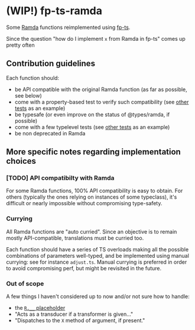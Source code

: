 # (WIP!) fp-ts-ramda

Some [Ramda](https://ramdajs.com/) functions reimplemented using [fp-ts](https://github.com/gcanti/fp-ts).

Since the question "how do I implement `x` from Ramda in fp-ts" comes up pretty often

## Contribution guidelines

Each function should:

- be API compatible with the original Ramda function (as far as possible, see below)
- come with a property-based test to verify such compatibility (see [other tests](https://github.com/giogonzo/fp-ts-ramda/blob/master/test/index.test.ts) as an example)
- be typesafe (or even improve on the status of @types/ramda, if possible)
- come with a few typelevel tests (see [other tests](https://github.com/giogonzo/fp-ts-ramda/blob/master/dtslint/ts3.5/index.ts) as an example)
- be non deprecated in Ramda

## More specific notes regarding implementation choices

### [TODO] API compatibilty with Ramda

For some Ramda functions, 100% API compatibility is easy to obtain. For others (typically the ones relying on instances of some typeclass), it's difficult or nearly impossible without compromising type-safety.

### Currying

All Ramda functions are "auto curried". Since an objective is to remain mostly API-compatible, translations must be curried too.

Each function should have a series of TS overloads making all the possible combinations of parameters well-typed, and be implemented using manual currying: see for instance `adjust.ts`.
Manual currying is preferred in order to avoid compromising perf, but might be revisited in the future.

### Out of scope

A few things I haven't considered up to now and/or not sure how to handle:

- the [`R.__` placeholder](https://ramdajs.com/docs/#__)
- "Acts as a transducer if a transformer is given..."
- "Dispatches to the `X` method of argument, if present."
